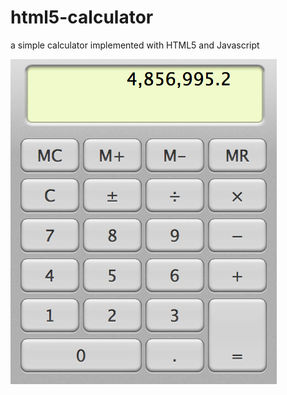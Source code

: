 # html5-calculator
a simple calculator implemented with HTML5 and Javascript

![alt text](https://raw.githubusercontent.com/lostleaf/html5-calculator/master/calculator.png "Logo Title Text 1")
